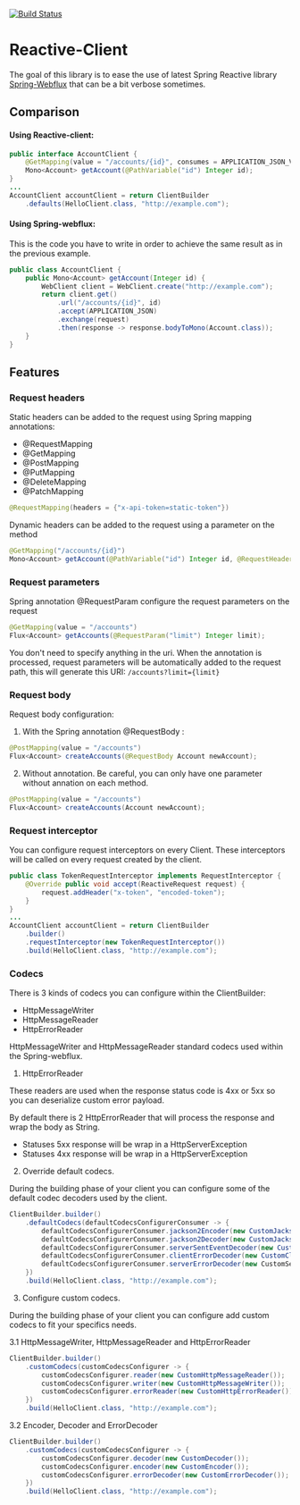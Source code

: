 [![Build Status](https://travis-ci.org/jgsqware/projectAlpha.svg?branch=master)](https://travis-ci.org/jbrixhe/projectAlpha)

# Reactive-Client
The goal of this library is to ease the use of latest Spring Reactive library [Spring-Webflux](http://docs.spring.io/spring-framework/docs/5.0.0.M1/spring-framework-reference/html/web-reactive.html) that can be a bit verbose sometimes.


## Comparison
#### Using Reactive-client:

```java
public interface AccountClient {
    @GetMapping(value = "/accounts/{id}", consumes = APPLICATION_JSON_VALUE)
    Mono<Account> getAccount(@PathVariable("id") Integer id);
}
...
AccountClient accountClient = return ClientBuilder
	.defaults(HelloClient.class, "http://example.com");
```

#### Using Spring-webflux:
This is the code you have to write in order to achieve the same result as in the previous example.

```java
public class AccountClient {
    public Mono<Account> getAccount(Integer id) {
        WebClient client = WebClient.create("http://example.com");
        return client.get()
            .url("/accounts/{id}", id)
            .accept(APPLICATION_JSON)
            .exchange(request)
            .then(response -> response.bodyToMono(Account.class));
    }
}
```

## Features
### Request headers
Static headers can be added to the request using Spring mapping annotations: 
* @RequestMapping
* @GetMapping
* @PostMapping
* @PutMapping
* @DeleteMapping
* @PatchMapping

```java
@RequestMapping(headers = {"x-api-token=static-token"})
```

Dynamic headers can be added to the request using a parameter on the method

```java
@GetMapping("/accounts/{id}")
Mono<Account> getAccount(@PathVariable("id") Integer id, @RequestHeader("x-api-token") String token);
```

### Request parameters
Spring annotation @RequestParam configure the request parameters on the request
```java
@GetMapping(value = "/accounts")
Flux<Account> getAccounts(@RequestParam("limit") Integer limit);
```

You don't need to specify anything in the uri. When the annotation is processed, request parameters will be automatically added to the request path, this will generate this URI: ```/accounts?limit={limit}```

### Request body
Request body configuration:

1. With the Spring annotation @RequestBody :
```java
@PostMapping(value = "/accounts")
Flux<Account> createAccounts(@RequestBody Account newAccount);
```

2. Without annotation. Be careful, you can only have one parameter without annation on each method.
```java
@PostMapping(value = "/accounts")
Flux<Account> createAccounts(Account newAccount);
```

### Request interceptor
You can configure request interceptors on every Client. These interceptors will be called on every request created by the client.

```java
public class TokenRequestInterceptor implements RequestInterceptor {
    @Override public void accept(ReactiveRequest request) {
        request.addHeader("x-token", "encoded-token");
    }
}
...
AccountClient accountClient = return ClientBuilder
    .builder()
    .requestInterceptor(new TokenRequestInterceptor())
    .build(HelloClient.class, "http://example.com");
```

### Codecs
There is 3 kinds of codecs you can configure within the ClientBuilder: 
* HttpMessageWriter 
* HttpMessageReader 
* HttpErrorReader

HttpMessageWriter and HttpMessageReader standard codecs used within the Spring-webflux.  
 

1. HttpErrorReader 

 These readers are used when the response status code is 4xx or 5xx so you can deserialize custom error payload.

 By default there is 2 HttpErrorReader that will process the response and wrap the body as String. 
* Statuses 5xx response will be wrap in a HttpServerException
* Statuses 4xx response will be wrap in a HttpServerException


2. Override default codecs.

During the building phase of your client you can configure some of the default codec decoders used by the client. 
```java
ClientBuilder.builder()
    .defaultCodecs(defaultCodecsConfigurerConsumer -> {
        defaultCodecsConfigurerConsumer.jackson2Encoder(new CustomJackson2JsonEncoder());
        defaultCodecsConfigurerConsumer.jackson2Decoder(new CustomJackson2JsonDecoder());
        defaultCodecsConfigurerConsumer.serverSentEventDecoder(new CustomDecoder());
        defaultCodecsConfigurerConsumer.clientErrorDecoder(new CustomClientErrorDecoder());
        defaultCodecsConfigurerConsumer.serverErrorDecoder(new CustomServerErrorDecoder);
    })
    .build(HelloClient.class, "http://example.com");
```

3. Configure custom codecs.

 During the building phase of your client you can configure add custom codecs to fit your specifics needs.

3.1 HttpMessageWriter, HttpMessageReader and HttpErrorReader  
```java
ClientBuilder.builder()
    .customCodecs(customCodecsConfigurer -> {
        customCodecsConfigurer.reader(new CustomHttpMessageReader());
        customCodecsConfigurer.writer(new CustomHttpMessageWriter());
        customCodecsConfigurer.errorReader(new CustomHttpErrorReader());
    })
    .build(HelloClient.class, "http://example.com");
```

3.2 Encoder, Decoder and ErrorDecoder 
 
 ```java
 ClientBuilder.builder()
     .customCodecs(customCodecsConfigurer -> {
         customCodecsConfigurer.decoder(new CustomDecoder());
         customCodecsConfigurer.encoder(new CustomEncoder());
         customCodecsConfigurer.errorDecoder(new CustomErrorDecoder());
     })
     .build(HelloClient.class, "http://example.com");
 ```